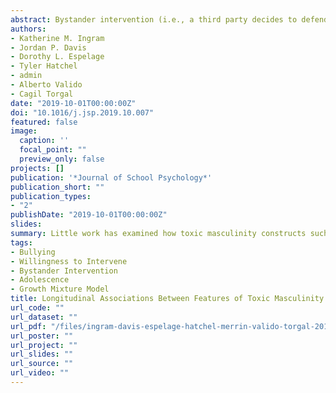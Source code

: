 ```yaml
---
abstract: Bystander intervention (i.e., a third party decides to defend a victim when witnessing a conflict) has been identified as an effective strategy to resolve bullying incidents. Researchers suggest that student willingness to intervene (WTI) is a robust predictor of bystander intervention. Toxic masculinity has been defined as *the constellation of socially regressive (masculine) traits that serve to foster domination, the devaluation of women, homophobia, and wanton violence*. Though some aspects of toxic masculinity (e.g., low empathy) have received some empirical attention regarding their role in determining prosocial behavior, many aspects of toxic masculinity have not. Little research has examined how constructs such as attitudes surrounding bullying and sexual harassment, social dominance orientation, and homophobic bullying are related to longitudinal changes in WTI across adolescence. The present study uses growth mixture modeling (GMM) to examine the heterogeneity of WTI among middle school boys in the Midwest (N=805). Students were classified into three profiles of WTI over time - a “stable high” class (70.9%), a “decreasing” class (22%), and a “stable low” class (7.1%). When compared with the “stable high” class, students with higher levels of dominance and pro-bullying attitudes were associated with an 11% (AOR=1.11, 95% CI [1.01–1.21] and a 55% (AOR=1.55, 95% CI [1.05–2.31] increase in the odds of being in the “decreasing” class, respectively. Youth who reported higher rates of homophobic name calling perpetration had a 16% (AOR=1.16, 95% CI [1.02–1.34] increase in the odds of being in the stable low class compared to the stable high class. Additionally, both homophobic name calling victimization and empathy were associated with a 17% and 18% (AOR=0.82, 95% CI [0.69–0.98] lower odds of being in the stable low class. The findings support the theoretical framework which posits that features of toxic masculinity are associated with less WTI and thus carry implications for intervention design. 
authors:
- Katherine M. Ingram
- Jordan P. Davis
- Dorothy L. Espelage
- Tyler Hatchel
- admin
- Alberto Valido
- Cagil Torgal
date: "2019-10-01T00:00:00Z"
doi: "10.1016/j.jsp.2019.10.007"
featured: false
image:
  caption: ''
  focal_point: ""
  preview_only: false
projects: []
publication: '*Journal of School Psychology*'
publication_short: ""
publication_types:
- "2"
publishDate: "2019-10-01T00:00:00Z"
slides: 
summary: Little work has examined how toxic masculinity constructs such as (lack of) empathy, positive attitudes surrounding bullying and sexual harassment, social dominance orientation, and homophobic bullying are related to changes in WTI during adolescence. Thus, the current study used growth mixture modeling to examine the extent to which correlates of toxic masculinity are associated with longitudinal trajectories of WTI.
tags:
- Bullying
- Willingness to Intervene
- Bystander Intervention
- Adolescence
- Growth Mixture Model
title: Longitudinal Associations Between Features of Toxic Masculinity and Bystander Willingness to Intervene in Bullying among Middle School Boys
url_code: ""
url_dataset: ""
url_pdf: "/files/ingram-davis-espelage-hatchel-merrin-valido-torgal-2019.pdf"
url_poster: ""
url_project: ""
url_slides: ""
url_source: ""
url_video: ""
---
```

